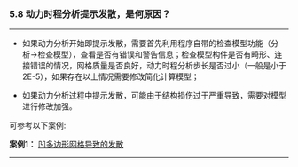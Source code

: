 ﻿### 5.8  动力时程分析提示发散，是何原因？
---

* 如果动力分析开始即提示发散，需要首先利用程序自带的检查模型功能（分析->检查模型），查看是否有错误和警告信息；检查模型构件是否有畸形、连接错误的情况，网格质量是否良好，动力时程分析步长是否过小（一般是小于2E-5），如果存在以上情况需要修改简化计算模型；

* 如果动力分析过程中提示发散，可能由于结构损伤过于严重导致，需要对模型进行修改加强。

可参考以下案例:

**案例1：** [凹多边形网格导致的发散](案例1.md)

---
